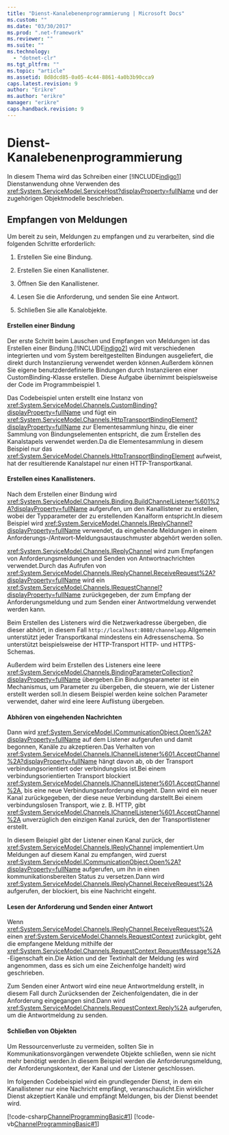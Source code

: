 ```yaml
---
title: "Dienst-Kanalebenenprogrammierung | Microsoft Docs"
ms.custom: ""
ms.date: "03/30/2017"
ms.prod: ".net-framework"
ms.reviewer: ""
ms.suite: ""
ms.technology: 
  - "dotnet-clr"
ms.tgt_pltfrm: ""
ms.topic: "article"
ms.assetid: 8d8dcd85-0a05-4c44-8861-4a0b3b90cca9
caps.latest.revision: 9
author: "Erikre"
ms.author: "erikre"
manager: "erikre"
caps.handback.revision: 9
---
```

# Dienst-Kanalebenenprogrammierung
In diesem Thema wird das Schreiben einer [!INCLUDE[indigo1](../../../../includes/indigo1-md.md)] Dienstanwendung ohne Verwenden des <xref:System.ServiceModel.ServiceHost?displayProperty=fullName> und der zugehörigen Objektmodelle beschrieben.  
  
## Empfangen von Meldungen  
 Um bereit zu sein, Meldungen zu empfangen und zu verarbeiten, sind die folgenden Schritte erforderlich:  
  
1.  Erstellen Sie eine Bindung.  
  
2.  Erstellen Sie einen Kanallistener.  
  
3.  Öffnen Sie den Kanallistener.  
  
4.  Lesen Sie die Anforderung, und senden Sie eine Antwort.  
  
5.  Schließen Sie alle Kanalobjekte.  
  
#### Erstellen einer Bindung  
 Der erste Schritt beim Lauschen und Empfangen von Meldungen ist das Erstellen einer Bindung.[!INCLUDE[indigo2](../../../../includes/indigo2-md.md)] wird mit verschiedenen integrierten und vom System bereitgestellten Bindungen ausgeliefert, die direkt durch Instanziierung verwendet werden können.Außerdem können Sie eigene benutzderdefinierte Bindungen durch Instanziieren einer CustomBinding\-Klasse erstellen. Diese Aufgabe übernimmt beispielsweise der Code im Programmbeispiel 1.  
  
 Das Codebeispiel unten erstellt eine Instanz von <xref:System.ServiceModel.Channels.CustomBinding?displayProperty=fullName> und fügt ein <xref:System.ServiceModel.Channels.HttpTransportBindingElement?displayProperty=fullName> zur Elementesammlung hinzu, die einer Sammlung von Bindungselementen entspricht, die zum Erstellen des Kanalstapels verwendet werden.Da die Elementesammlung in diesem Beispiel nur das <xref:System.ServiceModel.Channels.HttpTransportBindingElement> aufweist, hat der resultierende Kanalstapel nur einen HTTP\-Transportkanal.  
  
#### Erstellen eines Kanallisteners.  
 Nach dem Erstellen einer Bindung wird <xref:System.ServiceModel.Channels.Binding.BuildChannelListener%601%2A?displayProperty=fullName> aufgerufen, um den Kanallistener zu erstellen, wobei der Typparameter der zu erstellenden Kanalform entspricht.In diesem Beispiel wird <xref:System.ServiceModel.Channels.IReplyChannel?displayProperty=fullName> verwendet, da eingehende Meldungen in einem Anforderungs\-\/Antwort\-Meldungsaustauschmuster abgehört werden sollen.  
  
 <xref:System.ServiceModel.Channels.IReplyChannel> wird zum Empfangen von Anforderungsmeldungen und Senden von Antwortnachrichten verwendet.Durch das Aufrufen von <xref:System.ServiceModel.Channels.IReplyChannel.ReceiveRequest%2A?displayProperty=fullName> wird ein <xref:System.ServiceModel.Channels.IRequestChannel?displayProperty=fullName> zurückgegeben, der zum Empfang der Anforderungsmeldung und zum Senden einer Antwortmeldung verwendet werden kann.  
  
 Beim Erstellen des Listeners wird die Netzwerkadresse übergeben, die dieser abhört, in diesem Fall `http://localhost:8080/channelapp`.Allgemein unterstützt jeder Transportkanal mindestens ein Adressenschema. So unterstützt beispielsweise der HTTP\-Transport HTTP\- und HTTPS\-Schemas.  
  
 Außerdem wird beim Erstellen des Listeners eine leere <xref:System.ServiceModel.Channels.BindingParameterCollection?displayProperty=fullName> übergeben.Ein Bindungsparameter ist ein Mechanismus, um Parameter zu übergeben, die steuern, wie der Listener erstellt werden soll.In diesem Beispiel werden keine solchen Parameter verwendet, daher wird eine leere Auflistung übergeben.  
  
#### Abhören von eingehenden Nachrichten  
 Dann wird <xref:System.ServiceModel.ICommunicationObject.Open%2A?displayProperty=fullName> auf dem Listener aufgerufen und damit begonnen, Kanäle zu akzeptieren.Das Verhalten von <xref:System.ServiceModel.Channels.IChannelListener%601.AcceptChannel%2A?displayProperty=fullName> hängt davon ab, ob der Transport verbindungsorientiert oder verbindungslos ist.Bei einem verbindungsorientierten Transport blockiert <xref:System.ServiceModel.Channels.IChannelListener%601.AcceptChannel%2A>, bis eine neue Verbindungsanforderung eingeht. Dann wird ein neuer Kanal zurückgegeben, der diese neue Verbindung darstellt.Bei einem verbindungslosen Transport, wie z. B. HTTP, gibt <xref:System.ServiceModel.Channels.IChannelListener%601.AcceptChannel%2A> unverzüglich den einzigen Kanal zurück, den der Transportlistener erstellt.  
  
 In diesem Beispiel gibt der Listener einen Kanal zurück, der <xref:System.ServiceModel.Channels.IReplyChannel> implementiert.Um Meldungen auf diesem Kanal zu empfangen, wird zuerst <xref:System.ServiceModel.ICommunicationObject.Open%2A?displayProperty=fullName> aufgerufen, um ihn in einen kommunikationsbereiten Status zu versetzen.Dann wird <xref:System.ServiceModel.Channels.IReplyChannel.ReceiveRequest%2A> aufgerufen, der blockiert, bis eine Nachricht eingeht.  
  
#### Lesen der Anforderung und Senden einer Antwort  
 Wenn <xref:System.ServiceModel.Channels.IReplyChannel.ReceiveRequest%2A> einen <xref:System.ServiceModel.Channels.RequestContext> zurückgibt, geht die empfangene Meldung mithilfe der <xref:System.ServiceModel.Channels.RequestContext.RequestMessage%2A>\-Eigenschaft ein.Die Aktion und der Textinhalt der Meldung \(es wird angenommen, dass es sich um eine Zeichenfolge handelt\) wird geschrieben.  
  
 Zum Senden einer Antwort wird eine neue Antwortmeldung erstellt, in diesem Fall durch Zurücksenden der Zeichenfolgendaten, die in der Anforderung eingegangen sind.Dann wird <xref:System.ServiceModel.Channels.RequestContext.Reply%2A> aufgerufen, um die Antwortmeldung zu senden.  
  
#### Schließen von Objekten  
 Um Ressourcenverluste zu vermeiden, sollten Sie in Kommunikationsvorgängen verwendete Objekte schließen, wenn sie nicht mehr benötigt werden.In diesem Beispiel werden die Anforderungsmeldung, der Anforderungskontext, der Kanal und der Listener geschlossen.  
  
 Im folgenden Codebeispiel wird ein grundlegender Dienst, in dem ein Kanallistener nur eine Nachricht empfängt, veranschaulicht.Ein wirklicher Dienst akzeptiert Kanäle und empfängt Meldungen, bis der Dienst beendet wird.  
  
 [!code-csharp[ChannelProgrammingBasic#1](../../../../samples/snippets/csharp/VS_Snippets_CFX/channelprogrammingbasic/cs/serviceprogram.cs#1)]
 [!code-vb[ChannelProgrammingBasic#1](../../../../samples/snippets/visualbasic/VS_Snippets_CFX/channelprogrammingbasic/vb/serviceprogram.vb#1)]